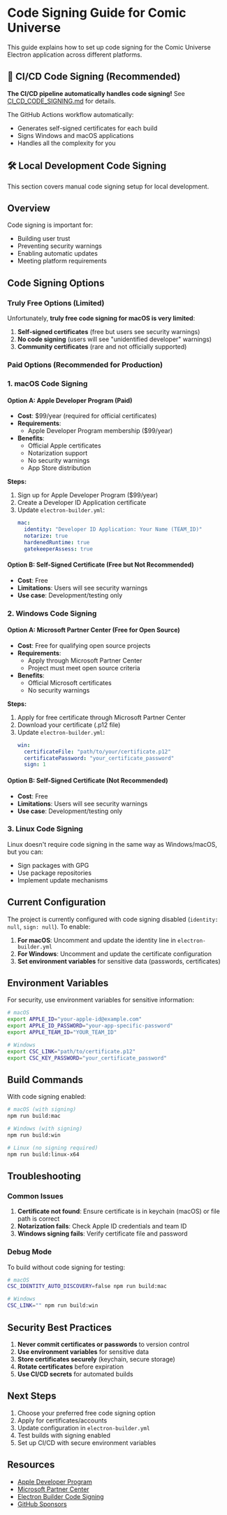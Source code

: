 # Code Signing Guide for Comic Universe

This guide explains how to set up code signing for the Comic Universe Electron application across different platforms.

## 🚀 CI/CD Code Signing (Recommended)

**The CI/CD pipeline automatically handles code signing!** See [CI_CD_CODE_SIGNING.md](./CI_CD_CODE_SIGNING.md) for details.

The GitHub Actions workflow automatically:
- Generates self-signed certificates for each build
- Signs Windows and macOS applications
- Handles all the complexity for you

## 🛠️ Local Development Code Signing

This section covers manual code signing setup for local development.

## Overview

Code signing is important for:
- Building user trust
- Preventing security warnings
- Enabling automatic updates
- Meeting platform requirements

## Code Signing Options

### Truly Free Options (Limited)

Unfortunately, **truly free code signing for macOS is very limited**:

1. **Self-signed certificates** (free but users see security warnings)
2. **No code signing** (users will see "unidentified developer" warnings)
3. **Community certificates** (rare and not officially supported)

### Paid Options (Recommended for Production)

### 1. macOS Code Signing

#### Option A: Apple Developer Program (Paid)
- **Cost**: $99/year (required for official certificates)
- **Requirements**: 
  - Apple Developer Program membership ($99/year)
- **Benefits**: 
  - Official Apple certificates
  - Notarization support
  - No security warnings
  - App Store distribution

**Steps:**
1. Sign up for Apple Developer Program ($99/year)
2. Create a Developer ID Application certificate
3. Update `electron-builder.yml`:
   ```yaml
   mac:
     identity: "Developer ID Application: Your Name (TEAM_ID)"
     notarize: true
     hardenedRuntime: true
     gatekeeperAssess: true
   ```

#### Option B: Self-Signed Certificate (Free but Not Recommended)
- **Cost**: Free
- **Limitations**: Users will see security warnings
- **Use case**: Development/testing only

### 2. Windows Code Signing

#### Option A: Microsoft Partner Center (Free for Open Source)
- **Cost**: Free for qualifying open source projects
- **Requirements**: 
  - Apply through Microsoft Partner Center
  - Project must meet open source criteria
- **Benefits**: 
  - Official Microsoft certificates
  - No security warnings

**Steps:**
1. Apply for free certificate through Microsoft Partner Center
2. Download your certificate (.p12 file)
3. Update `electron-builder.yml`:
   ```yaml
   win:
     certificateFile: "path/to/your/certificate.p12"
     certificatePassword: "your_certificate_password"
     sign: 1
   ```

#### Option B: Self-Signed Certificate (Not Recommended)
- **Cost**: Free
- **Limitations**: Users will see security warnings
- **Use case**: Development/testing only

### 3. Linux Code Signing

Linux doesn't require code signing in the same way as Windows/macOS, but you can:
- Sign packages with GPG
- Use package repositories
- Implement update mechanisms

## Current Configuration

The project is currently configured with code signing disabled (`identity: null`, `sign: null`). To enable:

1. **For macOS**: Uncomment and update the identity line in `electron-builder.yml`
2. **For Windows**: Uncomment and update the certificate configuration
3. **Set environment variables** for sensitive data (passwords, certificates)

## Environment Variables

For security, use environment variables for sensitive information:

```bash
# macOS
export APPLE_ID="your-apple-id@example.com"
export APPLE_ID_PASSWORD="your-app-specific-password"
export APPLE_TEAM_ID="YOUR_TEAM_ID"

# Windows
export CSC_LINK="path/to/certificate.p12"
export CSC_KEY_PASSWORD="your_certificate_password"
```

## Build Commands

With code signing enabled:

```bash
# macOS (with signing)
npm run build:mac

# Windows (with signing)
npm run build:win

# Linux (no signing required)
npm run build:linux-x64
```

## Troubleshooting

### Common Issues

1. **Certificate not found**: Ensure certificate is in keychain (macOS) or file path is correct
2. **Notarization fails**: Check Apple ID credentials and team ID
3. **Windows signing fails**: Verify certificate file and password

### Debug Mode

To build without code signing for testing:
```bash
# macOS
CSC_IDENTITY_AUTO_DISCOVERY=false npm run build:mac

# Windows
CSC_LINK="" npm run build:win
```

## Security Best Practices

1. **Never commit certificates or passwords** to version control
2. **Use environment variables** for sensitive data
3. **Store certificates securely** (keychain, secure storage)
4. **Rotate certificates** before expiration
5. **Use CI/CD secrets** for automated builds

## Next Steps

1. Choose your preferred free code signing option
2. Apply for certificates/accounts
3. Update configuration in `electron-builder.yml`
4. Test builds with signing enabled
5. Set up CI/CD with secure environment variables

## Resources

- [Apple Developer Program](https://developer.apple.com/programs/)
- [Microsoft Partner Center](https://partner.microsoft.com/)
- [Electron Builder Code Signing](https://www.electron.build/code-signing)
- [GitHub Sponsors](https://github.com/sponsors)
